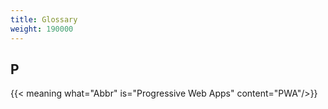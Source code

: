 ```yaml
---
title: Glossary
weight: 190000
---
```


## P

{{< meaning what="Abbr" is="Progressive Web Apps" content="PWA"/>}}

